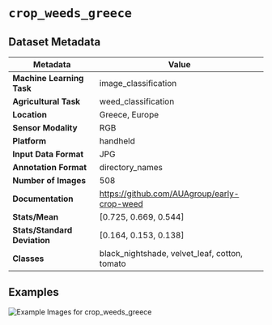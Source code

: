 
# `crop_weeds_greece`

## Dataset Metadata

| Metadata | Value |
| --- | --- |
| **Machine Learning Task** | image_classification |
| **Agricultural Task** | weed_classification |
| **Location** | Greece, Europe |
| **Sensor Modality** | RGB |
| **Platform** | handheld |
| **Input Data Format** | JPG |
| **Annotation Format** | directory_names |
| **Number of Images** | 508 |
| **Documentation** | https://github.com/AUAgroup/early-crop-weed |
| **Stats/Mean** | [0.725, 0.669, 0.544] |
| **Stats/Standard Deviation** | [0.164, 0.153, 0.138] |
| **Classes** | black_nightshade, velvet_leaf, cotton, tomato |


## Examples

![Example Images for crop_weeds_greece](https://github.com/Project-AgML/AgML/docs/sample_images/crop_weeds_greece_examples.png)